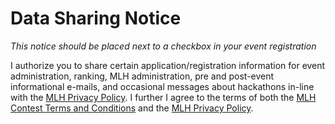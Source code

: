 # Data Sharing Notice

*This notice should be placed next to a checkbox in your event registration*

I authorize you to share certain application/registration information for event administration, ranking, MLH administration, pre and post-event informational e-mails, and occasional messages about hackathons in-line with the [MLH Privacy Policy](https://mlh.io/privacy). I further I agree to the terms of both the [MLH Contest Terms and Conditions](https://github.com/MLH/mlh-policies/tree/master/prize-terms-and-conditions) and the [MLH Privacy Policy](https://mlh.io/privacy).
